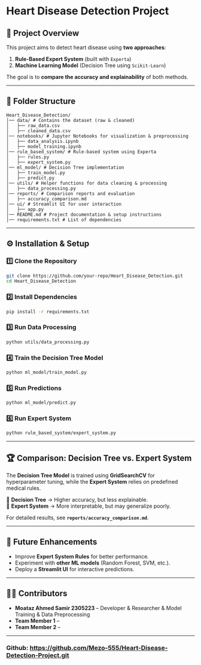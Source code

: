 # Heart Disease Detection Project

## 📌 Project Overview
This project aims to detect heart disease using **two approaches**:
1. **Rule-Based Expert System** (built with `Experta`)
2. **Machine Learning Model** (Decision Tree using `Scikit-Learn`)

The goal is to **compare the accuracy and explainability** of both methods.

---

## 📂 Folder Structure
```
Heart_Disease_Detection/
│── data/ # Contains the dataset (raw & cleaned)
│   ├── raw_data.csv
│   ├── cleaned_data.csv
│── notebooks/ # Jupyter Notebooks for visualization & preprocessing
│   ├── data_analysis.ipynb
│   ├── model_training.ipynb
│── rule_based_system/ # Rule-based system using Experta
│   ├── rules.py
│   ├── expert_system.py
│── ml_model/ # Decision Tree implementation
│   ├── train_model.py
│   ├── predict.py
│── utils/ # Helper functions for data cleaning & processing
│   ├── data_processing.py
│── reports/ # Comparison reports and evaluation
│   ├── accuracy_comparison.md
│── ui/ # Streamlit UI for user interaction
│   ├── app.py
│── README.md # Project documentation & setup instructions
│── requirements.txt # List of dependencies
```

---

## ⚙️ Installation & Setup
### 1️⃣ Clone the Repository
```bash
git clone https://github.com/your-repo/Heart_Disease_Detection.git
cd Heart_Disease_Detection
```

### 2️⃣ Install Dependencies
```bash
pip install -r requirements.txt
```

### 3️⃣ Run Data Processing
```bash
python utils/data_processing.py
```

### 4️⃣ Train the Decision Tree Model
```bash
python ml_model/train_model.py
```

### 5️⃣ Run Predictions
```bash
python ml_model/predict.py
```

### 6️⃣ Run Expert System
```bash
python rule_based_system/expert_system.py
```

---

## 🏆 Comparison: Decision Tree vs. Expert System
The **Decision Tree Model** is trained using **GridSearchCV** for hyperparameter tuning, while the **Expert System** relies on predefined medical rules.

🔹 **Decision Tree** → Higher accuracy, but less explainable.  
🔹 **Expert System** → More interpretable, but may generalize poorly.  

For detailed results, see **`reports/accuracy_comparison.md`**.

---

## 🚀 Future Enhancements
- Improve **Expert System Rules** for better performance.
- Experiment with **other ML models** (Random Forest, SVM, etc.).
- Deploy a **Streamlit UI** for interactive predictions.

---

## 👨‍💻 Contributors
- **Moataz Ahmed Samir 2305223** – Developer & Researcher & Model Training & Data Preprocessing
- **Team Member 1** – 
- **Team Member 2** – 

---

### Github: https://github.com/Mezo-555/Heart-Disease-Detection-Project.git